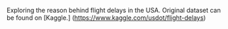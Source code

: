 Exploring the reason behind flight delays in the USA. Original dataset can be found on [Kaggle.] (https://www.kaggle.com/usdot/flight-delays)